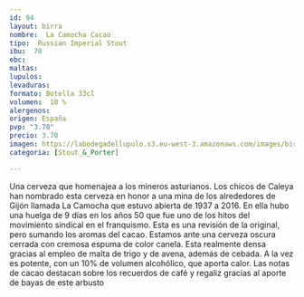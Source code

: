 ```yaml
---
id: 94
layout: birra
nombre:  La Camocha Cacao
tipo:  Russian Imperial Stout
ibu:  70
ebc:
maltas:  
lupulos: 
levaduras: 
formato: Botella 33cl
volumen:  10 %
alergenos: 
origen: España
pvp: "3.70"
precio: 3.70
imagen: https://labodegadellupulo.s3.eu-west-3.amazonaws.com/images/birras/lacamocha.jpg 
categoria: [Stout_&_Porter]

---
```

Una cerveza que homenajea a los mineros asturianos. Los chicos de Caleya han nombrado esta cerveza en honor a una mina de los alrededores de Gijón llamada La Camocha que estuvo abierta de 1937 a 2016. En ella hubo una huelga de 9 días en los años 50 que fue uno de los hitos del movimiento sindical en el franquismo. Esta es una revisión de la original, pero sumando los aromas del cacao. Estamos ante una cerveza oscura cerrada con cremosa espuma de color canela. Esta realmente densa gracias al empleo de malta de trigo y de avena, además de cebada. A la vez es potente, con un 10% de volumen alcohólico, que aporta calor. Las notas de cacao destacan sobre los recuerdos de café y regaliz gracias al aporte de bayas de este arbusto